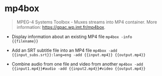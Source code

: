 # mp4box
> MPEG-4 Systems Toolbox - Muxes streams into MP4 container.
> More information: <https://gpac.wp.imt.fr/mp4box>.

- Display information about an existing MP4 file
`mp4box -info {{filename}}`

- Add an SRT subtitle file into an MP4 file
`mp4box -add {{input_subs.srt}}:lang=eng -add {{input.mp4}} {{output.mp4}}`

- Combine audio from one file and video from another
`mp4box -add {{input1.mp4}}#audio -add {{input2.mp4}}#video {{output.mp4}}`
